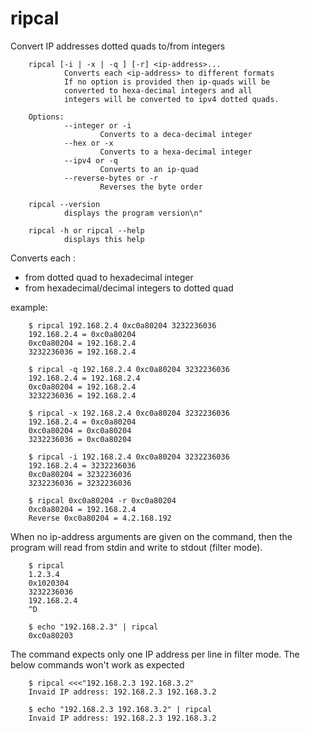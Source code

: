 # ripcal
Convert IP addresses dotted quads to/from integers

        ripcal [-i | -x | -q ] [-r] <ip-address>...
                Converts each <ip-address> to different formats
                If no option is provided then ip-quads will be
                converted to hexa-decimal integers and all
                integers will be converted to ipv4 dotted quads.

        Options:
                --integer or -i
                        Converts to a deca-decimal integer
                --hex or -x
                        Converts to a hexa-decimal integer
                --ipv4 or -q
                        Converts to an ip-quad
                --reverse-bytes or -r
                        Reverses the byte order

        ripcal --version
                displays the program version\n"

        ripcal -h or ripcal --help
                displays this help

Converts each <ip-address>:
- from dotted quad to hexadecimal integer
- from hexadecimal/decimal integers to dotted quad

example:

        $ ripcal 192.168.2.4 0xc0a80204 3232236036
        192.168.2.4 = 0xc0a80204
        0xc0a80204 = 192.168.2.4
        3232236036 = 192.168.2.4

        $ ripcal -q 192.168.2.4 0xc0a80204 3232236036
        192.168.2.4 = 192.168.2.4
        0xc0a80204 = 192.168.2.4
        3232236036 = 192.168.2.4

        $ ripcal -x 192.168.2.4 0xc0a80204 3232236036
        192.168.2.4 = 0xc0a80204
        0xc0a80204 = 0xc0a80204
        3232236036 = 0xc0a80204

        $ ripcal -i 192.168.2.4 0xc0a80204 3232236036
        192.168.2.4 = 3232236036
        0xc0a80204 = 3232236036
        3232236036 = 3232236036

        $ ripcal 0xc0a80204 -r 0xc0a80204
        0xc0a80204 = 192.168.2.4
        Reverse 0xc0a80204 = 4.2.168.192

When no ip-address arguments are given on the command, then the program
will read from stdin and write to stdout (filter mode).

        $ ripcal
        1.2.3.4
        0x1020304
        3232236036
        192.168.2.4
        ^D

        $ echo "192.168.2.3" | ripcal
        0xc0a80203

The command expects only one IP address per line in filter mode. The below
commands won't work as expected

        $ ripcal <<<"192.168.2.3 192.168.3.2"
        Invaid IP address: 192.168.2.3 192.168.3.2

        $ echo "192.168.2.3 192.168.3.2" | ripcal
        Invaid IP address: 192.168.2.3 192.168.3.2

